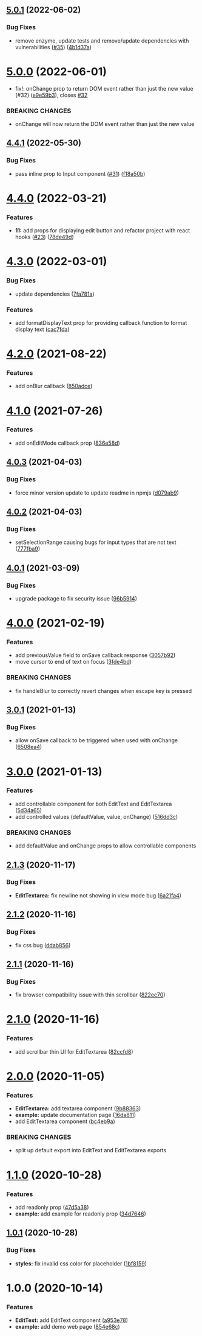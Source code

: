 ## [5.0.1](https://github.com/bymi15/react-edit-text/compare/v5.0.0...v5.0.1) (2022-06-02)


### Bug Fixes

* remove enzyme, update tests and remove/update dependencies with vulnerabilities ([#35](https://github.com/bymi15/react-edit-text/issues/35)) ([4b1d37a](https://github.com/bymi15/react-edit-text/commit/4b1d37a1fdf50dc17edc7d9c5e3f34565a5d4b46))

# [5.0.0](https://github.com/bymi15/react-edit-text/compare/v4.4.1...v5.0.0) (2022-06-01)


* fix!: onChange prop to return DOM event rather than just the new value (#32) ([e9e59b3](https://github.com/bymi15/react-edit-text/commit/e9e59b336cdce96fbe32d741ab1f8e5ab90843e5)), closes [#32](https://github.com/bymi15/react-edit-text/issues/32)


### BREAKING CHANGES

* onChange will now return the DOM event rather than just the new value

## [4.4.1](https://github.com/bymi15/react-edit-text/compare/v4.4.0...v4.4.1) (2022-05-30)


### Bug Fixes

* pass inline prop to Input component ([#31](https://github.com/bymi15/react-edit-text/issues/31)) ([f18a50b](https://github.com/bymi15/react-edit-text/commit/f18a50b29af2854aaec65b02c92b72bdcdcc95af))

# [4.4.0](https://github.com/bymi15/react-edit-text/compare/v4.3.0...v4.4.0) (2022-03-21)


### Features

* **11:** add props for displaying edit button and refactor project with react hooks ([#23](https://github.com/bymi15/react-edit-text/issues/23)) ([78de49d](https://github.com/bymi15/react-edit-text/commit/78de49d1d343c979ed912d9538badc791caf971e))

# [4.3.0](https://github.com/bymi15/react-edit-text/compare/v4.2.0...v4.3.0) (2022-03-01)


### Bug Fixes

* update dependencies ([7fa781a](https://github.com/bymi15/react-edit-text/commit/7fa781a31653a3058dbcb301b407f02e88f36739))


### Features

* add formatDisplayText prop for providing callback function to format display text ([cac7fda](https://github.com/bymi15/react-edit-text/commit/cac7fda1c8cdfb22f993452862d7c5bc26fb7553))

# [4.2.0](https://github.com/bymi15/react-edit-text/compare/v4.1.0...v4.2.0) (2021-08-22)

### Features

- add onBlur callback ([850adce](https://github.com/bymi15/react-edit-text/commit/850adce60b529c0ccab9c4ecebe20d3ef1d7f189))

# [4.1.0](https://github.com/bymi15/react-edit-text/compare/v4.0.3...v4.1.0) (2021-07-26)

### Features

- add onEditMode callback prop ([836e58d](https://github.com/bymi15/react-edit-text/commit/836e58d23da12923ae8849952e23a3f78281d58b))

## [4.0.3](https://github.com/bymi15/react-edit-text/compare/v4.0.2...v4.0.3) (2021-04-03)

### Bug Fixes

- force minor version update to update readme in npmjs ([d079ab9](https://github.com/bymi15/react-edit-text/commit/d079ab94acaf2cfdbe96a178f786e01edb6a092a))

## [4.0.2](https://github.com/bymi15/react-edit-text/compare/v4.0.1...v4.0.2) (2021-04-03)

### Bug Fixes

- setSelectionRange causing bugs for input types that are not text ([777fba9](https://github.com/bymi15/react-edit-text/commit/777fba9f5d401d4374b653e6ae4f7f39b2c2adca))

## [4.0.1](https://github.com/bymi15/react-edit-text/compare/v4.0.0...v4.0.1) (2021-03-09)

### Bug Fixes

- upgrade package to fix security issue ([96b5914](https://github.com/bymi15/react-edit-text/commit/96b59148c78203db085983fe04db65491d3f780b))

# [4.0.0](https://github.com/bymi15/react-edit-text/compare/v3.0.1...v4.0.0) (2021-02-19)

### Features

- add previousValue field to onSave callback response ([3057b92](https://github.com/bymi15/react-edit-text/commit/3057b92078bc95e4cb3a6ddb654c0611df2e3f67))
- move cursor to end of text on focus ([3fde4bd](https://github.com/bymi15/react-edit-text/commit/3fde4bde2ab8dc1f6065bc7900d5bddfbf090a24))

### BREAKING CHANGES

- fix handleBlur to correctly revert changes when escape key is pressed

## [3.0.1](https://github.com/bymi15/react-edit-text/compare/v3.0.0...v3.0.1) (2021-01-13)

### Bug Fixes

- allow onSave callback to be triggered when used with onChange ([6508ea4](https://github.com/bymi15/react-edit-text/commit/6508ea47411a422ce1ab63d2224534a6b665124a))

# [3.0.0](https://github.com/bymi15/react-edit-text/compare/v2.1.3...v3.0.0) (2021-01-13)

### Features

- add controllable component for both EditText and EditTextarea ([5d34a65](https://github.com/bymi15/react-edit-text/commit/5d34a65d9892451c7846a49e8f96a3629f43b821))
- add controlled values (defaultValue, value, onChange) ([516dd3c](https://github.com/bymi15/react-edit-text/commit/516dd3cb5a3120495db06f732a802d67a2969ca4))

### BREAKING CHANGES

- add defaultValue and onChange props to allow controllable components

## [2.1.3](https://github.com/bymi15/react-edit-text/compare/v2.1.2...v2.1.3) (2020-11-17)

### Bug Fixes

- **EditTextarea:** fix newline not showing in view mode bug ([6a21fa4](https://github.com/bymi15/react-edit-text/commit/6a21fa4dd4b78c5ccb02e87ebc3d049d16170733))

## [2.1.2](https://github.com/bymi15/react-edit-text/compare/v2.1.1...v2.1.2) (2020-11-16)

### Bug Fixes

- fix css bug ([ddab856](https://github.com/bymi15/react-edit-text/commit/ddab8564ab2b3ae3c42c9d7a381126ccca32e4f6))

## [2.1.1](https://github.com/bymi15/react-edit-text/compare/v2.1.0...v2.1.1) (2020-11-16)

### Bug Fixes

- fix browser compatibility issue with thin scrollbar ([822ec70](https://github.com/bymi15/react-edit-text/commit/822ec709872da0ff671549caf8b9d8d3a15f908a))

# [2.1.0](https://github.com/bymi15/react-edit-text/compare/v2.0.0...v2.1.0) (2020-11-16)

### Features

- add scrollbar thin UI for EditTextarea ([82ccfd8](https://github.com/bymi15/react-edit-text/commit/82ccfd8bba5018900a77a7210e985a56e1a47319))

# [2.0.0](https://github.com/bymi15/react-edit-text/compare/v1.1.0...v2.0.0) (2020-11-05)

### Features

- **EditTextarea:** add textarea component ([9b88363](https://github.com/bymi15/react-edit-text/commit/9b88363ae17320511c720a5b8ecfdfc80e1cf394))
- **example:** update documentation page ([16da811](https://github.com/bymi15/react-edit-text/commit/16da811a1ed3f8214d7af4c26e1bac8d6762ab46))
- add EditTextarea component ([bc4eb9a](https://github.com/bymi15/react-edit-text/commit/bc4eb9af793ca6d99d08cd19d15e2ac7ec0ebbe6))

### BREAKING CHANGES

- split up default export into EditText and EditTextarea exports

# [1.1.0](https://github.com/bymi15/react-edit-text/compare/v1.0.1...v1.1.0) (2020-10-28)

### Features

- add readonly prop ([47d5a38](https://github.com/bymi15/react-edit-text/commit/47d5a38e3b3bf5efe40bca35a94b4da738c47018))
- **example:** add example for readonly prop ([34d7646](https://github.com/bymi15/react-edit-text/commit/34d7646bea482793e4ce77793ca7d38a8604487b))

## [1.0.1](https://github.com/bymi15/react-edit-text/compare/v1.0.0...v1.0.1) (2020-10-28)

### Bug Fixes

- **styles:** fix invalid css color for placeholder ([1bf8159](https://github.com/bymi15/react-edit-text/commit/1bf81599181a6bdf4b7bb5275eb7e3284acb5719))

# 1.0.0 (2020-10-14)

### Features

- **EditText:** add EditText component ([a953e78](https://github.com/bymi15/react-edit-text/commit/a953e7894cd1c424f7c6e518e8d3c63b8c228b8f))
- **example:** add demo web page ([854e68c](https://github.com/bymi15/react-edit-text/commit/854e68c4013a9be8ccd2b255c6bd57bdeca22cf2))
